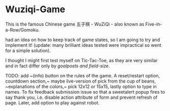 # Wuziqi-Game
This is the famous Chinese game 五子棋 - WuZiQi - also known as Five-in-a-Row/Gomoku.

had an idea on how to keep track of game states, so I am going to try and implement it! (update: many brilliant ideas tested were impractical so went for a simple solution).

I thought I might first test myself on Tic-Tac-Toe, as they are very similar and in fact differ only by _goalposts and field-size_. 

TODO: add ~(info) button on the rules of the game. A reset/restart option, countdown section,~ maybe live-version of pick from the cup of beans, ~explanations of the colors,~ pick 12x12 or 15x15, lastly option to type in names. To fix feedback submission issue so that a sweetalert popup fires to say thank you, i.e. disable action attribute of form and prevent refresh of page. Later, add option to play against robot.
